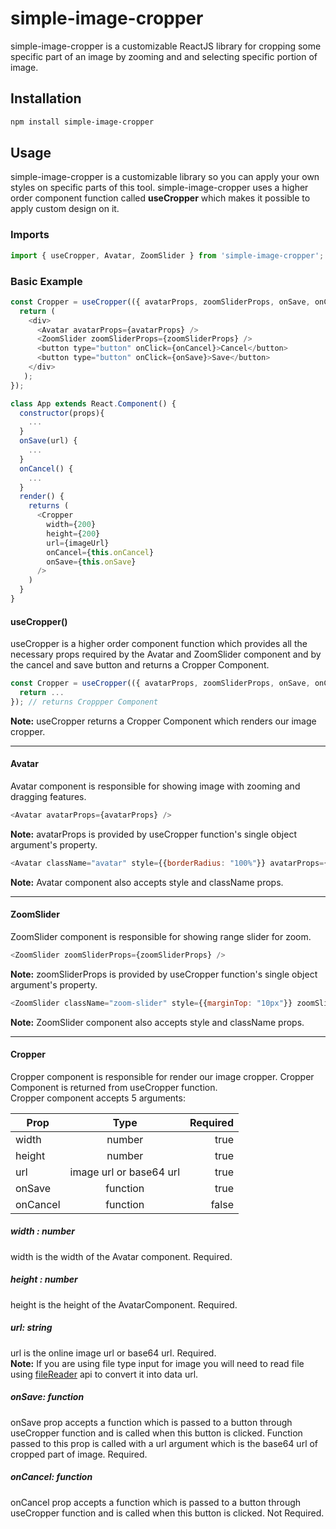 # simple-image-cropper

simple-image-cropper is a customizable ReactJS library for cropping some specific part of an image by zooming and and selecting specific portion of image.

## Installation

```bash
npm install simple-image-cropper
```
## Usage

simple-image-cropper is a customizable library so you can apply your own styles on specific parts of this tool. simple-image-cropper uses a higher order component function called <b>useCropper</b> which makes it possible to apply custom design on it.

### Imports

```javascript
import { useCropper, Avatar, ZoomSlider } from 'simple-image-cropper';
```

### Basic Example

```javascript
const Cropper = useCropper(({ avatarProps, zoomSliderProps, onSave, onCancel }) => {
  return (
    <div>
      <Avatar avatarProps={avatarProps} />
      <ZoomSlider zoomSliderProps={zoomSliderProps} />
      <button type="button" onClick={onCancel}>Cancel</button>
      <button type="button" onClick={onSave}>Save</button>
    </div>
   );
});

class App extends React.Component() {
  constructor(props){
    ...
  }
  onSave(url) {
    ...
  }
  onCancel() {
    ...
  }
  render() {
    returns (
      <Cropper
        width={200}
        height={200}
        url={imageUrl}
        onCancel={this.onCancel}
        onSave={this.onSave}
      />
    )
  }
}
```

#### useCropper()
useCropper is a higher order component function which provides all the necessary props required by the Avatar and ZoomSlider component and by the cancel and save button and returns a Cropper Component.

```javascript
const Cropper = useCropper(({ avatarProps, zoomSliderProps, onSave, onCancel }) => {
  return ...
}); // returns Croppper Component
```
<b>Note:</b> useCropper returns a Cropper Component which renders our image cropper.

***

#### Avatar
Avatar component is responsible for showing image with zooming and dragging features.

```javascript
<Avatar avatarProps={avatarProps} />
```
<b>Note:</b> avatarProps is provided by useCropper function's single object argument's property.

```javascript
<Avatar className="avatar" style={{borderRadius: "100%"}} avatarProps={avatarProps}/>
```
<b>Note:</b> Avatar component also accepts style and className props.

***

#### ZoomSlider
ZoomSlider component is responsible for showing range slider for zoom.

```javascript
<ZoomSlider zoomSliderProps={zoomSliderProps} />
```
<b>Note:</b> zoomSliderProps is provided by useCropper function's single object argument's property.

```javascript
<ZoomSlider className="zoom-slider" style={{marginTop: "10px"}} zoomSliderProps={zoomSliderProps} />
```
<b>Note:</b> ZoomSlider component also accepts style and className props.

***

#### Cropper
Cropper component is responsible for render our image cropper. Cropper Component is returned from useCropper function.
<br>
Cropper component accepts 5 arguments:

| Prop          | Type                    | Required  |
| ------------- |:-----------------------:| ---------:|
| width         | number                  | true      |
| height        | number                  | true      |
| url           | image url or base64 url | true      |
| onSave        | function                | true      |
| onCancel      | function                | false     |

##### width : number
width is the width of the Avatar component. Required.

##### height : number
height is the height of the AvatarComponent. Required.

##### url: string
url is the online image url or base64 url. Required.
<br>
<b>Note:</b> If you are using file type input for image you will need to read file using [fileReader](https://developer.mozilla.org/en-US/docs/Web/API/FileReader) api to convert it into data url.

##### onSave: function
onSave prop accepts a function which is passed to a button through useCropper function and is called when this button is clicked. Function passed to this prop is called with a url argument which is the base64 url of cropped part of image. Required.

##### onCancel: function
onCancel prop accepts a function which is passed to a button through useCropper function and is called when this button is clicked. Not Required.
